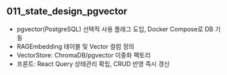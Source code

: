 ## 011_state_design_pgvector

- pgvector(PostgreSQL) 선택적 사용 플래그 도입, Docker Compose로 DB 기동
- RAGEmbedding 테이블 및 Vector 컬럼 정의
- VectorStore: ChromaDB/pgvector 이중화 팩토리
- 프론트: React Query 상태관리 확립, CRUD 반영 즉시 갱신

